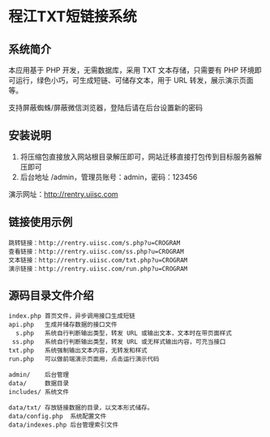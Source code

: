# 程江TXT短链接系统

## 系统简介

本应用基于 PHP 开发，无需数据库，采用 TXT 文本存储，只需要有 PHP 环境即可运行，绿色小巧，可生成短链、可储存文本，用于 URL 转发，展示演示页面等。

支持屏蔽蜘蛛/屏蔽微信浏览器，登陆后请在后台设置新的密码

## 安装说明

1. 将压缩包直接放入网站根目录解压即可，网站迁移直接打包传到目标服务器解压即可
2. 后台地址 /admin，管理员账号：admin，密码：123456

演示网址：http://rentry.uiisc.com

## 链接使用示例

```
跳转链接：http://rentry.uiisc.com/s.php?u=CROGRAM
查看链接：http://rentry.uiisc.com/ss.php?u=CROGRAM
文本链接：http://rentry.uiisc.com/txt.php?u=CROGRAM
演示链接：http://rentry.uiisc.com/run.php?u=CROGRAM
```

## 源码目录文件介绍

```
index.php 首页文件，异步调用接口生成短链
api.php   生成并储存数据的接口文件
  s.php   系统自行判断输出类型，转发 URL 或输出文本，文本时在带页面样式
 ss.php   系统自行判断输出类型，转发 URL 或无样式输出内容，可充当接口
txt.php   系统强制输出文本内容，无转发和样式
run.php   可以做前端演示页面用，点击运行演示代码

admin/    后台管理
data/     数据目录
includes/ 系统文件

data/txt/ 存放链接数据的目录，以文本形式储存。
data/config.php  系统配置文件
data/indexes.php 后台管理索引文件
```
